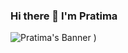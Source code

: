 ### Hi there 👋 I'm Pratima
![Pratima's Banner](https://user-images.githubusercontent.com/33605987/214233382-37bea445-ef1d-4c1f-b229-40ffe942210e.png)
)

<!--
**Prateema1/Prateema1** is a ✨ _special_ ✨ repository because its `README.md` (this file) appears on your GitHub profile.

Here are some ideas to get you started:

- 🔭 I’m currently working on ...
- 🌱 I’m currently learning ...
- 👯 I’m looking to collaborate on ...
- 🤔 I’m looking for help with ...
- 💬 Ask me about ...
- 📫 How to reach me: ...
- 😄 Pronouns: ...
- ⚡ Fun fact: ...
-->
